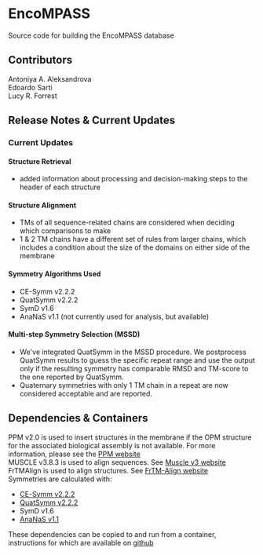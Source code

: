# EncoMPASS
Source code for building the EncoMPASS database

## Contributors
Antoniya A. Aleksandrova  
Edoardo Sarti  
Lucy R. Forrest  

## Release Notes & Current Updates
### Current Updates
#### Structure Retrieval
- added information about processing and decision-making steps to the header of each structure
#### Structure Alignment
- TMs of all sequence-related chains are considered when deciding which comparisons to make
- 1 & 2 TM chains have a different set of rules from larger chains, which includes a condition about the size of the domains on either side of the membrane
#### Symmetry Algorithms Used
 - CE-Symm v2.2.2
 - QuatSymm v2.2.2
 - SymD v1.6
 - AnaNaS v1.1  (not currently used for analysis, but available)

#### Multi-step Symmetry Selection (MSSD)
- We've integrated QuatSymm in the MSSD procedure. We postprocess QuatSymm results to guess the specific repeat range and use the output only if the resulting symmetry has comparable RMSD and TM-score to the one reported by QuatSymm. 
- Quaternary symmetries with only 1 TM chain in a repeat are now considered acceptable and are reported.


## Dependencies & Containers
PPM v2.0 is used to insert structures in the membrane if the OPM structure for the associated biological assembly is not available. For more information, please see the
[PPM website](https://opm.phar.umich.edu/ppm_server2_cgopm)   
MUSCLE v3.8.3 is used to align sequences. See [Muscle v3 website](https://drive5.com/muscle/downloads_v3.htm)  
FrTMAlign is used to align structures. See [FrTM-Align website](https://sites.gatech.edu/cssb/fr-tm-align/)  
Symmetries are calculated with: 
 - [CE-Symm v2.2.2](https://github.com/rcsb/symmetry/releases/tag/symmetry-2.2.2)
 - [QuatSymm v2.2.2](https://github.com/rcsb/symmetry/releases/tag/symmetry-2.2.2)
 - SymD v1.6
 - [AnaNaS v1.1](https://team.inria.fr/nano-d/software/ananas)

These dependencies can be copied to and run from a container, instructions for which are available on [github](https://github.com/Lucy-Forrest-Lab/EncoMPASS-containers-deps)


 



